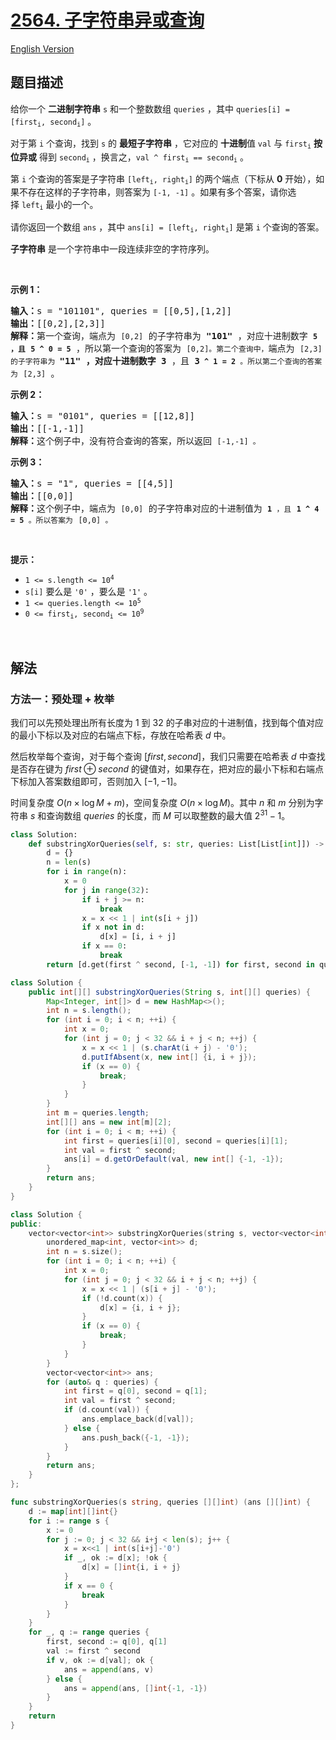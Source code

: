 # [2564. 子字符串异或查询](https://leetcode.cn/problems/substring-xor-queries)

[English Version](/solution/2500-2599/2564.Substring%20XOR%20Queries/README_EN.md)

<!-- tags:位运算,数组,哈希表,字符串 -->

<!-- difficulty:中等 -->

## 题目描述

<!-- 这里写题目描述 -->

<p>给你一个 <strong>二进制字符串</strong>&nbsp;<code>s</code>&nbsp;和一个整数数组&nbsp;<code>queries</code>&nbsp;，其中&nbsp;<code>queries[i] = [first<sub>i</sub>, second<sub>i</sub>]</code>&nbsp;。</p>

<p>对于第&nbsp;<code>i</code>&nbsp;个查询，找到 <code>s</code>&nbsp;的 <strong>最短子字符串</strong>&nbsp;，它对应的 <strong>十进制</strong>值&nbsp;<code>val</code>&nbsp;与&nbsp;<code>first<sub>i</sub></code>&nbsp;<b>按位异或</b>&nbsp;得到&nbsp;<code>second<sub>i</sub></code>&nbsp;，换言之，<code>val ^ first<sub>i</sub> == second<sub>i</sub></code>&nbsp;。</p>

<p>第&nbsp;<code>i</code>&nbsp;个查询的答案是子字符串&nbsp;<code>[left<sub>i</sub>, right<sub>i</sub>]</code> 的两个端点（下标从&nbsp;<strong>0</strong>&nbsp;开始），如果不存在这样的子字符串，则答案为&nbsp;<code>[-1, -1]</code>&nbsp;。如果有多个答案，请你选择&nbsp;<code>left<sub>i</sub></code>&nbsp;最小的一个。</p>

<p>请你返回一个数组&nbsp;<code>ans</code>&nbsp;，其中&nbsp;<code>ans[i] = [left<sub>i</sub>, right<sub>i</sub>]</code>&nbsp;是第&nbsp;<code>i</code>&nbsp;个查询的答案。</p>

<p><strong>子字符串</strong>&nbsp;是一个字符串中一段连续非空的字符序列。</p>

<p>&nbsp;</p>

<p><strong>示例 1：</strong></p>

<pre>
<b>输入：</b>s = "101101", queries = [[0,5],[1,2]]
<b>输出：</b>[[0,2],[2,3]]
<b>解释：</b>第一个查询，端点为 <code>[0,2]</code> 的子字符串为 <strong>"101"</strong> ，对应十进制数字 <strong><code>5 ，且</code></strong> <strong><code>5 ^ 0 = 5</code></strong>&nbsp;，所以第一个查询的答案为 <code>[0,2]。第二个查询中，</code>端点为 <code>[2,3] 的子字符串为 </code><strong>"11" ，对应十进制数字</strong> <strong>3</strong>&nbsp;，且 <strong>3<code> ^ 1 = 2</code></strong><code>&nbsp;。所以第二个查询的答案为</code> <code>[2,3]</code> 。
</pre>

<p><strong>示例 2：</strong></p>

<pre>
<b>输入：</b>s = "0101", queries = [[12,8]]
<b>输出：</b>[[-1,-1]]
<b>解释：</b>这个例子中，没有符合查询的答案，所以返回 <code>[-1,-1] 。</code>
</pre>

<p><strong>示例 3：</strong></p>

<pre>
<b>输入：</b>s = "1", queries = [[4,5]]
<b>输出：</b>[[0,0]]
<b>解释：</b>这个例子中，端点为 <code>[0,0]</code> 的子字符串对应的十进制值为 <strong><code>1</code></strong><code>&nbsp;，且</code> <strong><code>1 ^ 4 = 5</code></strong><code>&nbsp;。所以答案为</code> <code>[0,0] 。</code>
</pre>

<p>&nbsp;</p>

<p><strong>提示：</strong></p>

<ul>
	<li><code>1 &lt;= s.length &lt;= 10<sup>4</sup></code></li>
	<li><code>s[i]</code>&nbsp;要么是&nbsp;<code>'0'</code>&nbsp;，要么是&nbsp;<code>'1'</code>&nbsp;。</li>
	<li><code>1 &lt;= queries.length &lt;= 10<sup>5</sup></code></li>
	<li><code>0 &lt;= first<sub>i</sub>, second<sub>i</sub> &lt;= 10<sup>9</sup></code></li>
</ul>

<p>&nbsp;</p>

## 解法

### 方法一：预处理 + 枚举

我们可以先预处理出所有长度为 $1$ 到 $32$ 的子串对应的十进制值，找到每个值对应的最小下标以及对应的右端点下标，存放在哈希表 $d$ 中。

然后枚举每个查询，对于每个查询 $[first, second]$，我们只需要在哈希表 $d$ 中查找是否存在键为 $first \oplus second$ 的键值对，如果存在，把对应的最小下标和右端点下标加入答案数组即可，否则加入 $[-1, -1]$。

时间复杂度 $O(n \times \log M + m)$，空间复杂度 $O(n \times \log M)$。其中 $n$ 和 $m$ 分别为字符串 $s$ 和查询数组 $queries$ 的长度，而 $M$ 可以取整数的最大值 $2^{31} - 1$。

<!-- tabs:start -->

```python
class Solution:
    def substringXorQueries(self, s: str, queries: List[List[int]]) -> List[List[int]]:
        d = {}
        n = len(s)
        for i in range(n):
            x = 0
            for j in range(32):
                if i + j >= n:
                    break
                x = x << 1 | int(s[i + j])
                if x not in d:
                    d[x] = [i, i + j]
                if x == 0:
                    break
        return [d.get(first ^ second, [-1, -1]) for first, second in queries]
```

```java
class Solution {
    public int[][] substringXorQueries(String s, int[][] queries) {
        Map<Integer, int[]> d = new HashMap<>();
        int n = s.length();
        for (int i = 0; i < n; ++i) {
            int x = 0;
            for (int j = 0; j < 32 && i + j < n; ++j) {
                x = x << 1 | (s.charAt(i + j) - '0');
                d.putIfAbsent(x, new int[] {i, i + j});
                if (x == 0) {
                    break;
                }
            }
        }
        int m = queries.length;
        int[][] ans = new int[m][2];
        for (int i = 0; i < m; ++i) {
            int first = queries[i][0], second = queries[i][1];
            int val = first ^ second;
            ans[i] = d.getOrDefault(val, new int[] {-1, -1});
        }
        return ans;
    }
}
```

```cpp
class Solution {
public:
    vector<vector<int>> substringXorQueries(string s, vector<vector<int>>& queries) {
        unordered_map<int, vector<int>> d;
        int n = s.size();
        for (int i = 0; i < n; ++i) {
            int x = 0;
            for (int j = 0; j < 32 && i + j < n; ++j) {
                x = x << 1 | (s[i + j] - '0');
                if (!d.count(x)) {
                    d[x] = {i, i + j};
                }
                if (x == 0) {
                    break;
                }
            }
        }
        vector<vector<int>> ans;
        for (auto& q : queries) {
            int first = q[0], second = q[1];
            int val = first ^ second;
            if (d.count(val)) {
                ans.emplace_back(d[val]);
            } else {
                ans.push_back({-1, -1});
            }
        }
        return ans;
    }
};
```

```go
func substringXorQueries(s string, queries [][]int) (ans [][]int) {
	d := map[int][]int{}
	for i := range s {
		x := 0
		for j := 0; j < 32 && i+j < len(s); j++ {
			x = x<<1 | int(s[i+j]-'0')
			if _, ok := d[x]; !ok {
				d[x] = []int{i, i + j}
			}
			if x == 0 {
				break
			}
		}
	}
	for _, q := range queries {
		first, second := q[0], q[1]
		val := first ^ second
		if v, ok := d[val]; ok {
			ans = append(ans, v)
		} else {
			ans = append(ans, []int{-1, -1})
		}
	}
	return
}
```

<!-- tabs:end -->

<!-- end -->
